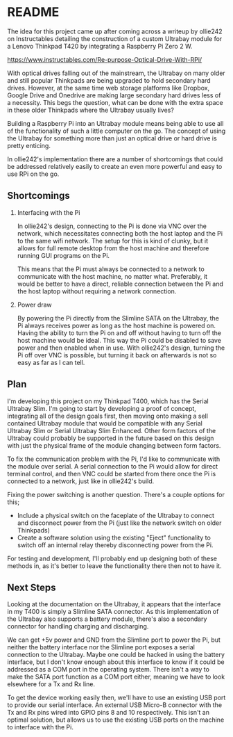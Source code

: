 # README

The idea for this project came up after coming across a writeup by ollie242 on Instructables detailing the construction of a custom Ultrabay module for a Lenovo Thinkpad T420 by integrating a Raspberry Pi Zero 2 W.

https://www.instructables.com/Re-purpose-Optical-Drive-With-RPi/

With optical drives falling out of the mainstream, the Ultrabay on many older and still popular Thinkpads are being upgraded to hold secondary hard drives. However, at the same time web storage platforms like Dropbox, Google Drive and Onedrive are making large secondary hard drives less of a necessity. This begs the question, what can be done with the extra space in these older Thinkpads where the Ultrabay usually lives?

Building a Raspberry Pi into an Ultrabay module means being able to use all of the functionality of such a little computer on the go. The concept of using the Ultrabay for something more than just an optical drive or hard drive is pretty enticing. 

In ollie242's implementation there are a number of shortcomings that could be addressed relatively easily to create an even more powerful and easy to use RPi on the go. 

## Shortcomings

1. Interfacing with the Pi

   In ollie242's design, connecting to the Pi is done via VNC over the network, which necessitates connecting both the host laptop and the Pi to the same wifi network. The setup for this is kind of clunky, but it allows for full remote desktop from the host machine and therefore running GUI programs on the Pi.

   This means that the Pi must always be connected to a network to communicate with the host machine, no matter what. Preferably, it would be better to have a direct, reliable connection between the Pi and the host laptop without requiring a network connection.

2. Power draw

   By powering the Pi directly from the Slimline SATA on the Ultrabay, the Pi always receives power as long as the host machine is powered on. Having the ability to turn the Pi on and off without having to turn off the host machine would be ideal. This way the Pi could be disabled to save power and then enabled when in use. With ollie242's design, turning the Pi off over VNC is possible, but turning it back on afterwards is not so easy as far as I can tell. 

## Plan

I'm developing this project on my Thinkpad T400, which has the Serial Ultrabay Slim. I'm going to start by developing a proof of concept, integrating all of the design goals first, then moving onto making a sell contained Ultrabay module that would be compatible with any Serial Ultrabay Slim or Serial Ultrabay Slim Enhanced. Other form factors of  the Ultrabay could probably be supported in the future based on this design with just the physical frame of the module changing between form factors. 

To fix the communication problem with the Pi, I'd like to communicate with the module over serial. A serial connection to the Pi would allow for direct terminal control, and then VNC could be started from there once the Pi is connected to a network, just like in ollie242's build. 

Fixing the power switching is another question. There's a couple options for this;

- Include a physical switch on the faceplate of the Ultrabay to connect and disconnect power from the Pi (just like the network switch on older Thinkpads)
- Create a software solution using the existing "Eject" functionality to switch off an internal relay thereby disconnecting power from the Pi.

For testing and development, I'll probably end up designing both of these methods in, as it's better to leave the functionality there then not to have it. 

## Next Steps  

Looking at the documentation on the Ultrabay, it appears that the interface in my T400 is simply a Slimline SATA connector. As this implementation of the Ultrabay also supports a battery module, there's also a secondary connector for handling charging and discharging. 

We can get +5v power and GND from the Slimline port to power the Pi, but neither the battery interface nor the Slimline port exposes a serial connection to the Ultrabay. Maybe one could be hacked in using the battery interface, but I don't know enough about this interface to know if it could be addressed as a COM port in the operating system. There isn't a way to make the SATA port function as a COM port either, meaning we have to look elsewhere for a Tx and Rx line. 

To get the device working easily then, we'll have to use an existing USB port to provide our serial interface. An external USB Micro-B connector with the Tx and Rx pins wired into GPIO pins 8 and 10 respectively. This isn't an optimal solution, but allows us to use the existing USB ports on the machine to interface with the Pi. 